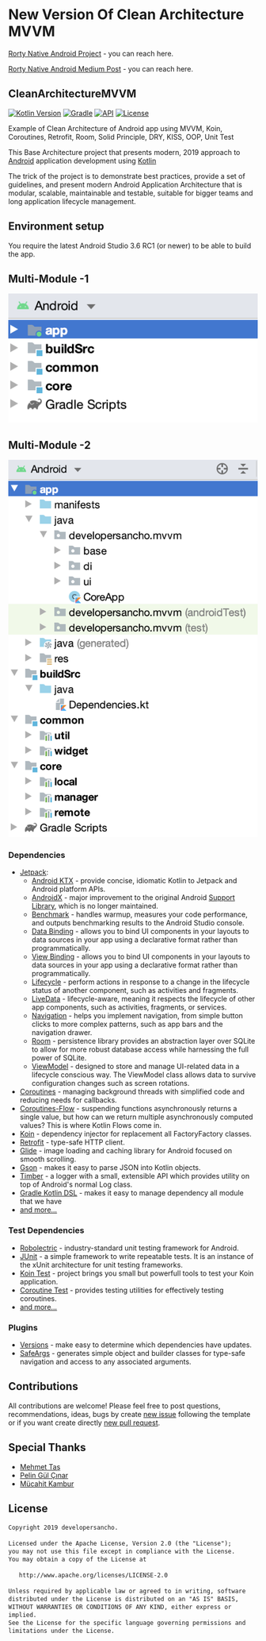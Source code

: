 # New Version Of Clean Architecture MVVM

[Rorty Native Android Project](https://github.com/developersancho/Rorty.Android) - you can reach here.

[Rorty Native Android Medium Post](https://developersancho.medium.com/android-modular-clean-architecture-with-rorty-app-5b4b08398492) - you can reach here.


## CleanArchitectureMVVM
[![Kotlin Version](https://img.shields.io/badge/kotlin-1.3.61-blue.svg)](http://kotlinlang.org/)
[![Gradle](https://img.shields.io/badge/gradle-5.6.4-blue.svg)](https://lv.binarybabel.org/catalog/gradle/latest)
[![API](https://img.shields.io/badge/API-19%2B-blue.svg?style=flat)](https://android-arsenal.com/api?level=21)
[![License](https://img.shields.io/badge/License-Apache%202.0-lightgrey.svg)](http://www.apache.org/licenses/LICENSE-2.0)

Example of Clean Architecture of Android app using MVVM, Koin, Coroutines, Retrofit, Room, Solid Principle, DRY, KISS, OOP, Unit Test

This Base Architecture project that presents modern, 2019 approach to [Android](https://www.android.com/) application development 
using [Kotlin](https://kotlinlang.org/)

The trick of the project is to demonstrate best practices, provide a set of guidelines, and present modern Android Application Architecture 
that is modular, scalable, maintainable and testable, suitable for bigger teams and long application lifecycle management.

## Environment setup
You require the latest Android Studio 3.6 RC1 (or newer) to be able to build the app.

## Multi-Module -1
![Module Structure](screenshots/module-1.png "Multi-Module 1")

## Multi-Module -2
![Module Structure](screenshots/module-2.png "Multi-Module 2")

### Dependencies

-   [Jetpack](https://developer.android.com/jetpack):
    -   [Android KTX](https://developer.android.com/kotlin/ktx.html) - provide concise, idiomatic Kotlin to Jetpack and Android platform APIs.
    -   [AndroidX](https://developer.android.com/jetpack/androidx) - major improvement to the original Android [Support Library](https://developer.android.com/topic/libraries/support-library/index), which is no longer maintained.
    -   [Benchmark](https://developer.android.com/studio/profile/benchmark.html) - handles warmup, measures your code performance, and outputs benchmarking results to the Android Studio console.
    -   [Data Binding](https://developer.android.com/topic/libraries/data-binding/) - allows you to bind UI components in your layouts to data sources in your app using a declarative format rather than programmatically.
    -   [View Binding](https://developer.android.com/topic/libraries/view-binding/) - allows you to bind UI components in your layouts to data sources in your app using a declarative format rather than programmatically.
    -   [Lifecycle](https://developer.android.com/topic/libraries/architecture/lifecycle) - perform actions in response to a change in the lifecycle status of another component, such as activities and fragments.
    -   [LiveData](https://developer.android.com/topic/libraries/architecture/livedata) - lifecycle-aware, meaning it respects the lifecycle of other app components, such as activities, fragments, or services.
    -   [Navigation](https://developer.android.com/guide/navigation/) - helps you implement navigation, from simple button clicks to more complex patterns, such as app bars and the navigation drawer.
    -   [Room](https://developer.android.com/topic/libraries/architecture/room) - persistence library provides an abstraction layer over SQLite to allow for more robust database access while harnessing the full power of SQLite.
    -   [ViewModel](https://developer.android.com/topic/libraries/architecture/viewmodel) - designed to store and manage UI-related data in a lifecycle conscious way. The ViewModel class allows data to survive configuration changes such as screen rotations.
-   [Coroutines](https://kotlinlang.org/docs/reference/coroutines-overview.html) - managing background threads with simplified code and reducing needs for callbacks.
-   [Coroutines-Flow](https://kotlinlang.org/docs/reference/coroutines/flow.html) - suspending functions asynchronously returns a single value, but how can we return multiple asynchronously computed values? This is where Kotlin Flows come in.
-   [Koin](https://insert-koin.io/) - dependency injector for replacement all FactoryFactory classes.
-   [Retrofit](https://square.github.io/retrofit/) - type-safe HTTP client.
-   [Glide](https://github.com/bumptech/glide) -  image loading and caching library for Android focused on smooth scrolling.
-   [Gson](https://github.com/google/gson) - makes it easy to parse JSON into Kotlin objects.
-   [Timber](https://github.com/JakeWharton/timber) - a logger with a small, extensible API which provides utility on top of Android's normal Log class.
-   [Gradle Kotlin DSL](https://github.com/gradle/kotlin-dsl-samples) - makes it easy to manage dependency all module that we have
-   [and more...](https://github.com/developersancho/CleanArchitectureMVVM/blob/development/buildSrc/src/main/java/Dependencies.kt)

### Test Dependencies

-   [Robolectric](https://github.com/robolectric/robolectric) - industry-standard unit testing framework for Android.
-   [JUnit](https://github.com/junit-team/junit4) - a simple framework to write repeatable tests. It is an instance of the xUnit architecture for unit testing frameworks.
-   [Koin Test](https://start.insert-koin.io/#/getting-started/testing) - project brings you small but powerfull tools to test your Koin application.
-   [Coroutine Test](https://github.com/Kotlin/kotlinx.coroutines/tree/master/kotlinx-coroutines-test) - provides testing utilities for effectively testing coroutines.
-   [and more...](https://github.com/developersancho/CleanArchitectureMVVM/blob/development/buildSrc/src/main/java/Dependencies.kt)

### Plugins
-   [Versions](https://github.com/ben-manes/gradle-versions-plugin) - make easy to determine which dependencies have updates.
-   [SafeArgs](https://developer.android.com/guide/navigation/navigation-pass-data#Safe-args) - generates simple object and builder classes for type-safe navigation and access to any associated arguments.

## Contributions

All contributions are welcome!
Please feel free to post questions, recommendations, ideas, bugs by create [new issue](https://github.com/developersancho/CleanArchitectureMVVM/issues/new) following the template or if you want create directly [new pull request](https://github.com/developersancho/CleanArchitectureMVVM/compare).

## Special Thanks
-   [Mehmet Taş](https://github.com/mehmettas)
-   [Pelin Gül Çınar](https://github.com/pelingcinar)
-   [Mücahit Kambur](https://github.com/mucahitkambur)

## License
    Copyright 2019 developersancho.
    
    Licensed under the Apache License, Version 2.0 (the "License");
    you may not use this file except in compliance with the License.
    You may obtain a copy of the License at

       http://www.apache.org/licenses/LICENSE-2.0

    Unless required by applicable law or agreed to in writing, software
    distributed under the License is distributed on an "AS IS" BASIS,
    WITHOUT WARRANTIES OR CONDITIONS OF ANY KIND, either express or implied.
    See the License for the specific language governing permissions and
    limitations under the License.
